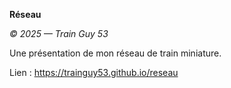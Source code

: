 **Réseau**

*© 2025 — Train Guy 53*

Une présentation de mon réseau de train miniature.

Lien : https://trainguy53.github.io/reseau
